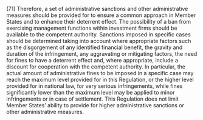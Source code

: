 (71) Therefore, a set of administrative sanctions and other administrative measures should be provided for to ensure a common approach in Member States and to enhance their deterrent effect. The possibility of a ban from exercising management functions within investment firms should be available to the competent authority. Sanctions imposed in specific cases should be determined taking into account where appropriate factors such as the disgorgement of any identified financial benefit, the gravity and duration of the infringement, any aggravating or mitigating factors, the need for fines to have a deterrent effect and, where appropriate, include a discount for cooperation with the competent authority. In particular, the actual amount of administrative fines to be imposed in a specific case may reach the maximum level provided for in this Regulation, or the higher level provided for in national law, for very serious infringements, while fines significantly lower than the maximum level may be applied to minor infringements or in case of settlement. This Regulation does not limit Member States’ ability to provide for higher administrative sanctions or other administrative measures.
